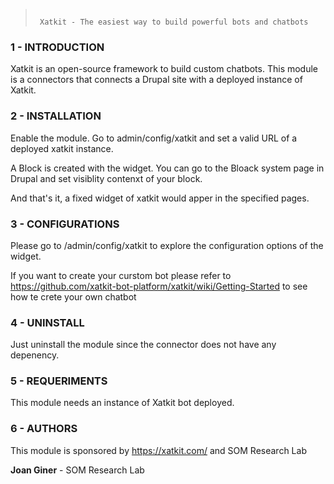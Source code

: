 > ```
>
>  Xatkit - The easiest way to build powerful bots and chatbots
>
> ```

### 1 - INTRODUCTION

Xatkit is an open-source framework to build custom chatbots. This module is a
connectors that connects a Drupal site with a deployed instance of Xatkit.


### 2 - INSTALLATION

Enable the module. Go to admin/config/xatkit and set a valid URL of a deployed
xatkit instance.

A Block is created with the widget. You can go to the Bloack system page in
Drupal and set visiblity contenxt of your block.

And that's it, a fixed widget of xatkit would apper in the specified pages.


### 3 - CONFIGURATIONS

Please go to /admin/config/xatkit to explore the configuration options of the
widget.

If you want to create your curstom bot please refer to
https://github.com/xatkit-bot-platform/xatkit/wiki/Getting-Started to see
how te crete your own chatbot

### 4 - UNINSTALL

Just uninstall the module since the connector does not have any depenency.


### 5 - REQUERIMENTS

This module needs an instance of Xatkit bot deployed.


### 6 - AUTHORS

This module is sponsored by https://xatkit.com/ and SOM Research Lab

__Joan Giner__       - SOM Research Lab
